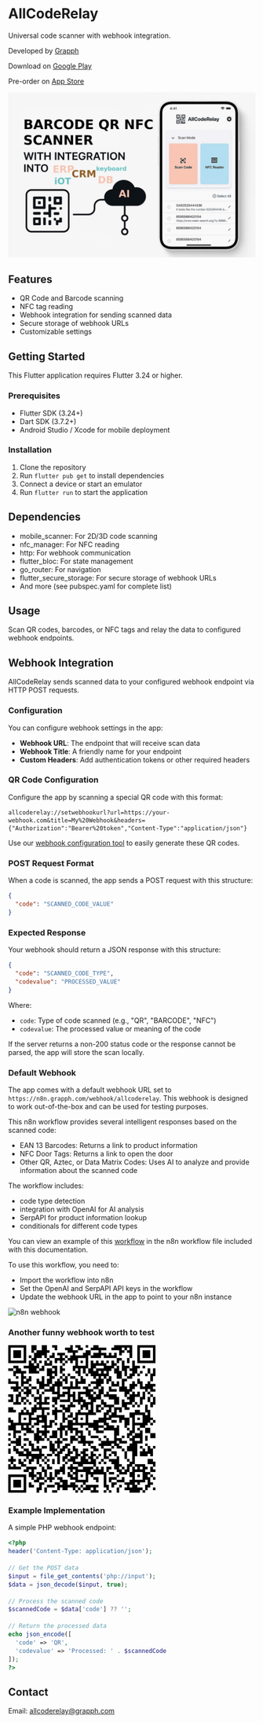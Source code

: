 # AllCodeRelay

Universal code scanner with webhook integration.

Developed by [Grapph](https://grapph.com)

Download on [Google Play](https://play.google.com/store/apps/details?id=com.grapph.allcoderelay)

Pre-order on [App Store](https://apps.apple.com/us/app/allcoderelay/id6447867807)

![AllCodeRelay](acr.jpg)

## Features

- QR Code and Barcode scanning
- NFC tag reading
- Webhook integration for sending scanned data
- Secure storage of webhook URLs
- Customizable settings

## Getting Started

This Flutter application requires Flutter 3.24 or higher.

### Prerequisites

- Flutter SDK (3.24+)
- Dart SDK (3.7.2+)
- Android Studio / Xcode for mobile deployment

### Installation

1. Clone the repository
2. Run `flutter pub get` to install dependencies
3. Connect a device or start an emulator
4. Run `flutter run` to start the application

## Dependencies

- mobile_scanner: For 2D/3D code scanning
- nfc_manager: For NFC reading
- http: For webhook communication
- flutter_bloc: For state management
- go_router: For navigation
- flutter_secure_storage: For secure storage of webhook URLs
- And more (see pubspec.yaml for complete list)

## Usage

Scan QR codes, barcodes, or NFC tags and relay the data to configured webhook endpoints.

## Webhook Integration

AllCodeRelay sends scanned data to your configured webhook endpoint via HTTP POST requests.

### Configuration

You can configure webhook settings in the app:

- **Webhook URL**: The endpoint that will receive scan data
- **Webhook Title**: A friendly name for your endpoint
- **Custom Headers**: Add authentication tokens or other required headers

### QR Code Configuration

Configure the app by scanning a special QR code with this format:

```
allcoderelay://setwebhookurl?url=https://your-webhook.com&title=My%20Webhook&headers={"Authorization":"Bearer%20token","Content-Type":"application/json"}
```

Use our [webhook configuration tool](https://grapph.com/allcoderelay/webhook_config.php) to easily generate these QR codes.

### POST Request Format

When a code is scanned, the app sends a POST request with this structure:

```json
{
  "code": "SCANNED_CODE_VALUE"
}
```

### Expected Response

Your webhook should return a JSON response with this structure:

```json
{
  "code": "SCANNED_CODE_TYPE",
  "codevalue": "PROCESSED_VALUE"
}
```

Where:

- `code`: Type of code scanned (e.g., "QR", "BARCODE", "NFC")
- `codevalue`: The processed value or meaning of the code

If the server returns a non-200 status code or the response cannot be parsed, the app will store the scan locally.

### Default Webhook

The app comes with a default webhook URL set to `https://n8n.grapph.com/webhook/allcoderelay`. This webhook is designed to work out-of-the-box and can be used for testing purposes.

This n8n workflow provides several intelligent responses based on the scanned code:

- EAN 13 Barcodes: Returns a link to product information
- NFC Door Tags: Returns a link to open the door
- Other QR, Aztec, or Data Matrix Codes: Uses AI to analyze and provide information about the scanned code

The workflow includes:

- code type detection
- integration with OpenAI for AI analysis
- SerpAPI for product information lookup
- conditionals for different code types

You can view an example of this [workflow](https://grapph.com/allcoderelay/allcoderelay.json) in the n8n workflow file included with this documentation.

To use this workflow, you need to:

- Import the workflow into n8n
- Set the OpenAI and SerpAPI API keys in the workflow
- Update the webhook URL in the app to point to your n8n instance

![n8n webhook](https://grapph.com/allcoderelay/n8n_webhook.png)

### Another funny webhook worth to test

<img src="assets/images/qrwebhook2.png" height="300" />

### Example Implementation

A simple PHP webhook endpoint:

```php
<?php
header('Content-Type: application/json');

// Get the POST data
$input = file_get_contents('php://input');
$data = json_decode($input, true);

// Process the scanned code
$scannedCode = $data['code'] ?? '';

// Return the processed data
echo json_encode([
  'code' => 'QR',
  'codevalue' => 'Processed: ' . $scannedCode
]);
?>
```

## Contact

Email: allcoderelay@grapph.com
